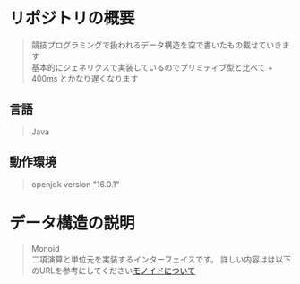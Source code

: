 # リポジトリの概要
> 競技プログラミングで扱われるデータ構造を空で書いたもの載せていきます <br>
> 基本的にジェネリクスで実装しているのでプリミティブ型と比べて + 400ms とかなり遅くなります

## 言語
> Java

## 動作環境
> openjdk version "16.0.1"

# データ構造の説明
> Monoid <br>
> 二項演算と単位元を実装するインターフェイスです。
> 詳しい内容はは以下のURLを参考にしてください[モノイドについて](https://zenn.dev/santamn/articles/81f4bf9a4cb139)
